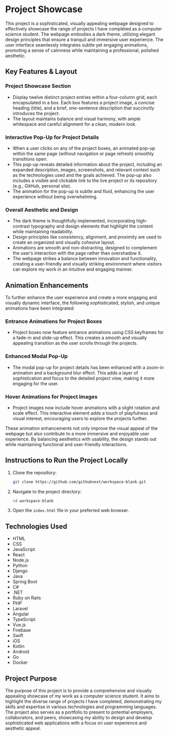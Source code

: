 # Project Showcase

This project is a sophisticated, visually appealing webpage designed to effectively showcase the range of projects I have completed as a computer science student. The webpage embodies a dark theme, utilizing elegant design principles that ensure a tranquil and immersive user experience. The user interface seamlessly integrates subtle yet engaging animations, promoting a sense of calmness while maintaining a professional, polished aesthetic.

## Key Features & Layout

### Project Showcase Section

- Display twelve distinct project entries within a four-column grid, each encapsulated in a box. Each box features a project image, a concise heading (title), and a brief, one-sentence description that succinctly introduces the project.
- The layout maintains balance and visual harmony, with ample whitespace and careful alignment for a clean, modern look.

### Interactive Pop-Up for Project Details

- When a user clicks on any of the project boxes, an animated pop-up within the same page (without navigation or page refresh) smoothly transitions open.
- This pop-up reveals detailed information about the project, including an expanded description, images, screenshots, and relevant context such as the technologies used and the goals achieved. The pop-up also includes a visible and clickable link to the live project or its repository (e.g., GitHub, personal site).
- The animation for the pop-up is subtle and fluid, enhancing the user experience without being overwhelming.

### Overall Aesthetic and Design

- The dark theme is thoughtfully implemented, incorporating high-contrast typography and design elements that highlight the content while maintaining readability.
- Design principles like consistency, alignment, and proximity are used to create an organized and visually cohesive layout.
- Animations are smooth and non-distracting, designed to complement the user’s interaction with the page rather than overshadow it.
- The webpage strikes a balance between innovation and functionality, creating a user-friendly and visually striking environment where visitors can explore my work in an intuitive and engaging manner.

## Animation Enhancements

To further enhance the user experience and create a more engaging and visually dynamic interface, the following sophisticated, stylish, and unique animations have been integrated:

### Entrance Animations for Project Boxes

- Project boxes now feature entrance animations using CSS keyframes for a fade-in and slide-up effect. This creates a smooth and visually appealing transition as the user scrolls through the projects.

### Enhanced Modal Pop-Up

- The modal pop-up for project details has been enhanced with a zoom-in animation and a background blur effect. This adds a layer of sophistication and focus to the detailed project view, making it more engaging for the user.

### Hover Animations for Project Images

- Project images now include hover animations with a slight rotation and scale effect. This interactive element adds a touch of playfulness and visual interest, encouraging users to explore the projects further.

These animation enhancements not only improve the visual appeal of the webpage but also contribute to a more immersive and enjoyable user experience. By balancing aesthetics with usability, the design stands out while maintaining functional and user-friendly interactions.

## Instructions to Run the Project Locally

1. Clone the repository:
    ```bash
    git clone https://github.com/githubnext/workspace-blank.git
    ```
2. Navigate to the project directory:
    ```bash
    cd workspace-blank
    ```
3. Open the `index.html` file in your preferred web browser.

## Technologies Used

- HTML
- CSS
- JavaScript
- React
- Node.js
- Python
- Django
- Java
- Spring Boot
- C#
- .NET
- Ruby on Rails
- PHP
- Laravel
- Angular
- TypeScript
- Vue.js
- Firebase
- Swift
- iOS
- Kotlin
- Android
- Go
- Docker

## Project Purpose

The purpose of this project is to provide a comprehensive and visually appealing showcase of my work as a computer science student. It aims to highlight the diverse range of projects I have completed, demonstrating my skills and expertise in various technologies and programming languages. The project also serves as a portfolio to present to potential employers, collaborators, and peers, showcasing my ability to design and develop sophisticated web applications with a focus on user experience and aesthetic appeal.
